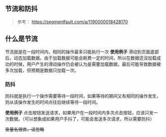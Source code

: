 ## 节流和防抖
> 参考：
> https://segmentfault.com/a/1190000018428170


## 什么是节流
节流就是在一段时间内，相同的操作最多只能执行一次
**使用例子**
滑动到页面底部后，动态加载数据。由于加载数据可能会耗费一定的时间，所以在数据还没加载成功的时候，用户产生的滑动操作仍会被认为是需要加载数据，最后可能导致数据被多次加载，但预期是数据只加载一次。


### 防抖
防抖就是执行一个操作需要等待一段时间，如果等待的期间又有相同的操作发生，则从该操作发生的时间点往后继续等待一段时间。

**使用例子**
点击按钮发送请求，如果用户在一段时间内多次点击按钮，应该只发一次数据。（可以想象成如果用户手抖了，可能会发送多次请求，所以需要防抖）



~~变量名很粪，请忽略~~
